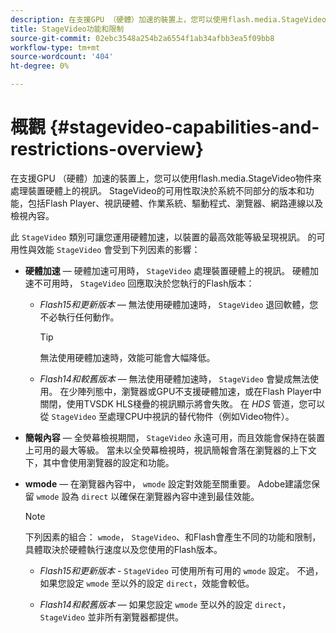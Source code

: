 ```yaml
---
description: 在支援GPU （硬體）加速的裝置上，您可以使用flash.media.StageVideo物件來處理裝置硬體上的視訊。 StageVideo的可用性取決於系統不同部分的版本和功能，包括Flash Player、視訊硬體、作業系統、驅動程式、瀏覽器、網路連線以及檢視內容。
title: StageVideo功能和限制
source-git-commit: 02ebc3548a254b2a6554f1ab34afbb3ea5f09bb8
workflow-type: tm+mt
source-wordcount: '404'
ht-degree: 0%

---
```


# 概觀 {#stagevideo-capabilities-and-restrictions-overview}

在支援GPU （硬體）加速的裝置上，您可以使用flash.media.StageVideo物件來處理裝置硬體上的視訊。 StageVideo的可用性取決於系統不同部分的版本和功能，包括Flash Player、視訊硬體、作業系統、驅動程式、瀏覽器、網路連線以及檢視內容。

此 `StageVideo` 類別可讓您運用硬體加速，以裝置的最高效能等級呈現視訊。 的可用性與效能 `StageVideo` 會受到下列因素的影響：

* **硬體加速**  — 硬體加速可用時， `StageVideo` 處理裝置硬體上的視訊。 硬體加速不可用時， `StageVideo` 回應取決於您執行的Flash版本：

   * *Flash15和更新版本*  — 無法使用硬體加速時， `StageVideo` 退回軟體，您不必執行任何動作。

     >[!TIP]
     >
     >無法使用硬體加速時，效能可能會大幅降低。

   * *Flash14和較舊版本*  — 無法使用硬體加速時， `StageVideo` 會變成無法使用。 在少陣列態中，瀏覽器或GPU不支援硬體加速，或在Flash Player中關閉，使用TVSDK HLS棧疊的視訊顯示將會失敗。 在 *HDS* 管道，您可以從 `StageVideo` 至處理CPU中視訊的替代物件（例如Video物件）。

* **簡報內容**  — 全熒幕檢視期間， `StageVideo` 永遠可用，而且效能會保持在裝置上可用的最大等級。 當未以全熒幕檢視時，視訊簡報會落在瀏覽器的上下文下，其中會使用瀏覽器的設定和功能。

* **wmode**  — 在瀏覽器內容中， `wmode` 設定對效能至關重要。 Adobe建議您保留 `wmode` 設為 `direct` 以確保在瀏覽器內容中達到最佳效能。

  >[!NOTE]
  >
  >下列因素的組合： `wmode`， `StageVideo`、和Flash會產生不同的功能和限制，具體取決於硬體執行速度以及您使用的Flash版本。

   * *Flash15和更新版本* - `StageVideo` 可使用所有可用的 `wmode` 設定。 不過，如果您設定 `wmode` 至以外的設定 `direct`，效能會較低。

   * *Flash14和較舊版本*  — 如果您設定 `wmode` 至以外的設定 `direct`， `StageVideo` 並非所有瀏覽器都提供。
